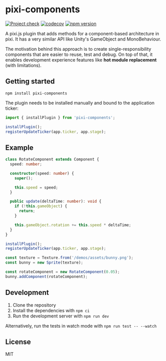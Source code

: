 # pixi-components

[![Project check](https://github.com/epaezrubio/pixi-components/actions/workflows/project-check.yaml/badge.svg)](https://github.com/epaezrubio/pixi-components/actions/workflows/project-check.yaml)
[![codecov](https://codecov.io/gh/epaezrubio/pixi-components/branch/master/graph/badge.svg?token=AZKGT9U2NO)](https://codecov.io/gh/epaezrubio/pixi-components)
[![npm version](https://badge.fury.io/js/pixi-components.svg)](https://badge.fury.io/js/pixi-components)

A pixi.js plugin that adds methods for a component-based architecture in pixi. It has a very similar API like Unity's GameObject and MonoBehaviour.

The motivation behind this approach is to create single-responsibility components that are easier to reuse, test and debug. On top of that, it enables development experience features like __hot module replacement__ (with limitations).

## Getting started

```
npm install pixi-components
```

The plugin needs to be installed manually and bound to the application ticker:

```typescript
import { installPlugin } from 'pixi-components';

installPlugin();
registerUpdateTicker(app.ticker, app.stage);
```

## Example

```typescript
class RotateComponent extends Component {
  speed: number;

  constructor(speed: number) {
    super();

    this.speed = speed;
  }

  public update(deltaTime: number): void {
    if (!this.gameObject) {
      return;
    }

    this.gameObject.rotation += this.speed * deltaTime;
  }
}

installPlugin();
registerUpdateTicker(app.ticker, app.stage);

const texture = Texture.from('/demos/assets/bunny.png');
const bunny = new Sprite(texture);

const rotateComponent = new RotateComponent(0.05);
bunny.addComponent(rotateComponent);
```

## Development

1. Clone the repository
2. Install the dependencies with `npm ci`
3. Run the development server with `npm run dev`

Alternatively, run the tests in watch mode with `npm run test -- --watch`

## License

MIT